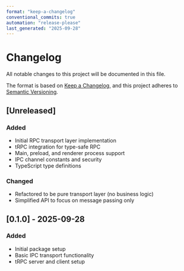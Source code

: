 ```yaml
---
format: "keep-a-changelog"
conventional_commits: true
automation: "release-please"
last_generated: "2025-09-28"
---
```


# Changelog

All notable changes to this project will be documented in this file.

The format is based on [Keep a Changelog](https://keepachangelog.com/en/1.1.0/),
and this project adheres to
[Semantic Versioning](https://semver.org/spec/v2.0.0.html).

## [Unreleased]

### Added

- Initial RPC transport layer implementation
- tRPC integration for type-safe RPC
- Main, preload, and renderer process support
- IPC channel constants and security
- TypeScript type definitions

### Changed

- Refactored to be pure transport layer (no business logic)
- Simplified API to focus on message passing only

## [0.1.0] - 2025-09-28

### Added

- Initial package setup
- Basic IPC transport functionality
- tRPC server and client setup
